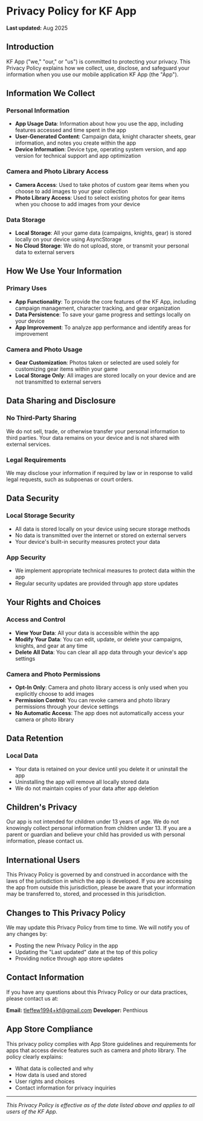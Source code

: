 # Privacy Policy for KF App

**Last updated:** Aug 2025

## Introduction

KF App ("we," "our," or "us") is committed to protecting your privacy. This Privacy Policy explains how we collect, use, disclose, and safeguard your information when you use our mobile application KF App (the "App").

## Information We Collect

### Personal Information

- **App Usage Data**: Information about how you use the app, including features accessed and time spent in the app
- **User-Generated Content**: Campaign data, knight character sheets, gear information, and notes you create within the app
- **Device Information**: Device type, operating system version, and app version for technical support and app optimization

### Camera and Photo Library Access

- **Camera Access**: Used to take photos of custom gear items when you choose to add images to your gear collection
- **Photo Library Access**: Used to select existing photos for gear items when you choose to add images from your device

### Data Storage

- **Local Storage**: All your game data (campaigns, knights, gear) is stored locally on your device using AsyncStorage
- **No Cloud Storage**: We do not upload, store, or transmit your personal data to external servers

## How We Use Your Information

### Primary Uses

- **App Functionality**: To provide the core features of the KF App, including campaign management, character tracking, and gear organization
- **Data Persistence**: To save your game progress and settings locally on your device
- **App Improvement**: To analyze app performance and identify areas for improvement

### Camera and Photo Usage

- **Gear Customization**: Photos taken or selected are used solely for customizing gear items within your game
- **Local Storage Only**: All images are stored locally on your device and are not transmitted to external servers

## Data Sharing and Disclosure

### No Third-Party Sharing

We do not sell, trade, or otherwise transfer your personal information to third parties. Your data remains on your device and is not shared with external services.

### Legal Requirements

We may disclose your information if required by law or in response to valid legal requests, such as subpoenas or court orders.

## Data Security

### Local Storage Security

- All data is stored locally on your device using secure storage methods
- No data is transmitted over the internet or stored on external servers
- Your device's built-in security measures protect your data

### App Security

- We implement appropriate technical measures to protect data within the app
- Regular security updates are provided through app store updates

## Your Rights and Choices

### Access and Control

- **View Your Data**: All your data is accessible within the app
- **Modify Your Data**: You can edit, update, or delete your campaigns, knights, and gear at any time
- **Delete All Data**: You can clear all app data through your device's app settings

### Camera and Photo Permissions

- **Opt-In Only**: Camera and photo library access is only used when you explicitly choose to add images
- **Permission Control**: You can revoke camera and photo library permissions through your device settings
- **No Automatic Access**: The app does not automatically access your camera or photo library

## Data Retention

### Local Data

- Your data is retained on your device until you delete it or uninstall the app
- Uninstalling the app will remove all locally stored data
- We do not maintain copies of your data after app deletion

## Children's Privacy

Our app is not intended for children under 13 years of age. We do not knowingly collect personal information from children under 13. If you are a parent or guardian and believe your child has provided us with personal information, please contact us.

## International Users

This Privacy Policy is governed by and construed in accordance with the laws of the jurisdiction in which the app is developed. If you are accessing the app from outside this jurisdiction, please be aware that your information may be transferred to, stored, and processed in this jurisdiction.

## Changes to This Privacy Policy

We may update this Privacy Policy from time to time. We will notify you of any changes by:

- Posting the new Privacy Policy in the app
- Updating the "Last updated" date at the top of this policy
- Providing notice through app store updates

## Contact Information

If you have any questions about this Privacy Policy or our data practices, please contact us at:

**Email:** tleffew1994+kf@gmail.com
**Developer:** Penthious

## App Store Compliance

This privacy policy complies with App Store guidelines and requirements for apps that access device features such as camera and photo library. The policy clearly explains:

- What data is collected and why
- How data is used and stored
- User rights and choices
- Contact information for privacy inquiries

---

_This Privacy Policy is effective as of the date listed above and applies to all users of the KF App._

